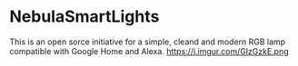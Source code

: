 # NebulaSmartLights
This is an open sorce initiative for a simple, cleand and modern RGB lamp compatible with Google Home and Alexa.
https://i.imgur.com/GlzGzkE.png
